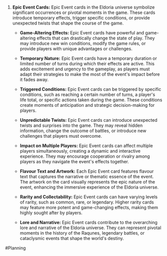 1. **Epic Event Cards:** 
   Epic Event cards in the Eldoria universe symbolize significant occurrences or pivotal moments in the game. These cards introduce temporary effects, trigger specific conditions, or provide unexpected twists that shape the course of the game.
    
    - **Game-Altering Effects:** 
      Epic Event cards have powerful and game-altering effects that can drastically change the state of play. They may introduce new win conditions, modify the game rules, or provide players with unique advantages or challenges.
        
    - **Temporary Nature:** 
      Epic Event cards have a temporary duration or limited number of turns during which their effects are active. This adds excitement and urgency to the gameplay, as players must adapt their strategies to make the most of the event's impact before it fades away.
        
    - **Triggered Conditions:** 
      Epic Event cards can be triggered by specific conditions, such as reaching a certain number of turns, a player's life total, or specific actions taken during the game. These conditions create moments of anticipation and strategic decision-making for players.
        
    - **Unpredictable Twists:** 
      Epic Event cards can introduce unexpected twists and surprises into the game. They may reveal hidden information, change the outcome of battles, or introduce new challenges that players must overcome.
        
    - **Impact on Multiple Players:** 
      Epic Event cards can affect multiple players simultaneously, creating a dynamic and interactive experience. They may encourage cooperation or rivalry among players as they navigate the event's effects together.
        
    - **Flavour Text and Artwork:** 
      Each Epic Event card features flavour text that captures the narrative or thematic essence of the event. The artwork on the card visually represents the epic nature of the event, enhancing the immersive experience of the Eldoria universe.
        
    - **Rarity and Collectability:** 
      Epic Event cards can have varying levels of rarity, such as common, rare, or legendary. Higher rarity cards may feature more potent and game-changing effects, making them highly sought after by players.
        
    - **Lore and Narrative:** 
      Epic Event cards contribute to the overarching lore and narrative of the Eldoria universe. They can represent pivotal moments in the history of the Raqunes, legendary battles, or cataclysmic events that shape the world's destiny.






#Planning 